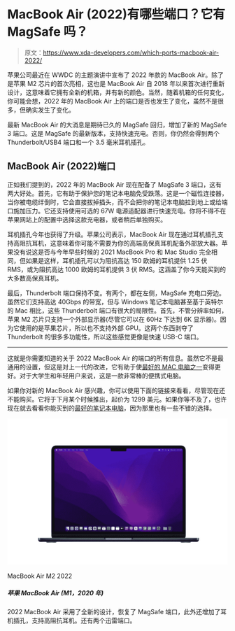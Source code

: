 # MacBook Air (2022)有哪些端口？它有 MagSafe 吗？

> 原文：<https://www.xda-developers.com/which-ports-macbook-air-2022/>

苹果公司最近在 WWDC 的主题演讲中宣布了 2022 年款的 MacBook Air。除了是苹果 M2 芯片的首次亮相，这也是 MacBook Air 自 2018 年以来首次进行重新设计，这意味着它拥有全新的机箱，并有新的颜色。当然，随着机箱的任何变化，你可能会想，2022 年的 MacBook Air 上的端口是否也发生了变化，虽然不是很多，但确实发生了变化。

最新 MacBook Air 的大消息是期待已久的 MagSafe 回归，增加了新的 MagSafe 3 端口。这是 MagSafe 的最新版本，支持快速充电。否则，你仍然会得到两个 Thunderbolt/USB4 端口和一个 3.5 毫米耳机插孔。

## MacBook Air (2022)端口

正如我们提到的，2022 年的 MacBook Air 现在配备了 MagSafe 3 端口，这有两大好处。首先，它有助于保护您的笔记本电脑免受跌落。这是一个磁性连接器，当你被电缆绊倒时，它会直接拔掉插头，而不会把你的笔记本电脑拉到地上或给端口施加压力。它还支持使用可选的 67W 电源适配器进行快速充电。你将不得不在苹果网站上的配置中选择这款充电器，或者稍后单独购买。

耳机插孔今年也获得了升级。苹果公司表示，MacBook Air 现在通过耳机插孔支持高阻抗耳机，这意味着你可能不需要为你的高端高保真耳机配备外部放大器。苹果没有说这是否与今年早些时候的 2021 MacBook Pro 和 Mac Studio 完全相同，但如果是这样，耳机插孔可以为阻抗高达 150 欧姆的耳机提供 1.25 伏 RMS，或为阻抗高达 1000 欧姆的耳机提供 3 伏 RMS。这涵盖了你今天能买到的大多数高保真耳机。

最后，Thunderbolt 端口保持不变。有两个，都在左侧，MagSafe 充电口旁边。虽然它们支持高达 40Gbps 的带宽，但与 Windows 笔记本电脑甚至基于英特尔的 Mac 相比，这些 Thunderbolt 端口有很大的局限性。首先，不管分辨率如何，苹果 M2 芯片只支持一个外部显示器(尽管它可以在 60Hz 下达到 6K 显示器)。因为它使用的是苹果芯片，所以也不支持外部 GPU。这两个东西剥夺了 Thunderbolt 的很多多功能性，所以这些感觉更像是快速 USB-C 端口。

* * *

这就是你需要知道的关于 2022 MacBook Air 的端口的所有信息。虽然它不是最通用的设置，但这是对上一代的改进，它有助于使[最好的 MAC 电脑之一](https://www.xda-developers.com/best-macs/)变得更好。对于大学生和年轻用户来说，这是一款非常棒的便携式电脑。

如果你对新的 MacBook Air 感兴趣，你可以使用下面的链接来看看，尽管现在还不能购买。它将于下月某个时候推出，起价为 1299 美元。如果你等不及了，也许现在就去看看你能买到的[最好的笔记本电脑](https://www.xda-developers.com/best-laptops/)，因为那里也有一些不错的选择。

 <picture>![The latest MacBook Air from Apple featuring its M2 processor](img/2d91b63728e352151b7d0bb0af574cda.png)</picture> 

MacBook Air M2 2022

##### 苹果 MacBook Air (M1，2020 年)

2022 MacBook Air 采用了全新的设计，恢复了 MagSafe 端口，此外还增加了耳机插孔，支持高阻抗耳机。还有两个迅雷端口。